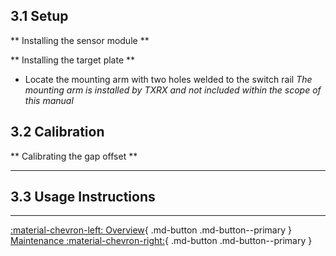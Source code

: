 ## 3.1 Setup

** Installing the sensor module **


** Installing the target plate **

* Locate the mounting arm with two holes welded to the switch rail *The mounting arm is installed by TXRX and not included within the scope of this manual*

## 3.2 Calibration

** Calibrating the gap offset **

---

## 3.3 Usage Instructions

---

[:material-chevron-left: Overview](switchgap_overview.md){ .md-button .md-button--primary }  [Maintenance :material-chevron-right:](switchgap_maintenance.md){ .md-button .md-button--primary } 
